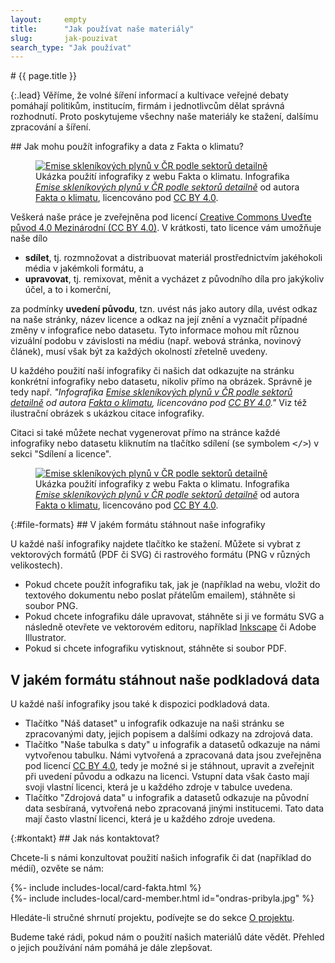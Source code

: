 ```yaml
---
layout:     empty
title:      "Jak používat naše materiály"
slug:       jak-pouzivat
search_type: "Jak používat"
---
```

<div class="section">
<div class="container" markdown="1">
# {{ page.title }}

{:.lead}
Věříme, že volné šíření informací a kultivace veřejné debaty pomáhají politikům, institucím, firmám i jednotlivcům dělat správná rozhodnutí. Proto poskytujeme všechny naše materiály ke stažení, dalšímu zpracování a šíření.
</div>
</div>

<div class="section">
<div class="container clearfix" markdown="1">
## Jak mohu použít infografiky a data z Fakta o klimatu?

<figure class="d-none d-md-block float-right w-50 ml-4">
<a href="/infografiky/emise-cr-detail"><img src="/assets/generated/emise-cr-detail_600.png" class="rounded w-100" alt="Emise skleníkových plynů v ČR podle sektorů detailně" /></a>
<figcaption class="pt-2">Ukázka použití infografiky z webu Fakta o klimatu. Infografika <em><a href="/infografiky/emise-cr-detail">Emise skleníkových plynů v ČR podle sektorů detailně</a></em> od autora <a href="/">Fakta o klimatu</a>, licencováno pod <a href="https://creativecommons.org/licenses/by/4.0/deed.cs">CC BY 4.0</a>.</figcaption>
</figure>

Veškerá naše práce je zveřejněna pod licencí [Creative Commons Uveďte původ 4.0 Mezinárodní (CC BY 4.0)](https://creativecommons.org/licenses/by/4.0/deed.cs). V krátkosti, tato licence vám umožňuje naše dílo

* **sdílet**, tj. rozmnožovat a distribuovat materiál prostřednictvím jakéhokoli média v jakémkoli formátu, a
* **upravovat**, tj. remixovat, měnit a vycházet z původního díla pro jakýkoliv účel, a to i komerční,

za podmínky **uvedení původu**, tzn. uvést nás jako autory díla, uvést odkaz na naše stránky, název licence a odkaz na její znění a vyznačit případné změny v infografice nebo datasetu. Tyto informace mohou mít různou vizuální podobu v závislosti na médiu (např. webová stránka, novinový článek), musí však být za každých okolností zřetelně uvedeny.

U každého použití naší infografiky či našich dat odkazujte na stránku konkrétní infografiky nebo datasetu, nikoliv přímo na obrázek. Správně je tedy např. _"Infografika [Emise skleníkových plynů v ČR podle sektorů detailně](/infografiky/emise-cr-detail) od autora [Fakta o klimatu](/), licencováno pod [CC BY 4.0](https://creativecommons.org/licenses/by/4.0/deed.cs)."_ Viz též ilustrační obrázek s ukázkou citace infografiky.

Citaci si také můžete nechat vygenerovat přímo na stránce každé infografiky nebo datasetu kliknutím na tlačítko sdílení (se symbolem <tt>&lt;/&gt;</tt>) v sekci "Sdílení a licence".

<figure class="d-md-none w-100 mt-2">
<a href="/infografiky/emise-cr-detail"><img src="/assets/generated/emise-cr-detail_600.png" class="rounded w-100" alt="Emise skleníkových plynů v ČR podle sektorů detailně" /></a>
<figcaption class="pt-2">Ukázka použití infografiky z webu Fakta o klimatu. Infografika <em><a href="/infografiky/emise-cr-detail">Emise skleníkových plynů v ČR podle sektorů detailně</a></em> od autora <a href="/">Fakta o klimatu</a>, licencováno pod <a href="https://creativecommons.org/licenses/by/4.0/deed.cs">CC BY 4.0</a>.</figcaption>
</figure>

</div>
</div>

<div class="section">
<div class="container" markdown="1">
{:#file-formats}
## V jakém formátu stáhnout naše infografiky

U každé naší infografiky najdete tlačítko ke stažení. Můžete si vybrat z vektorových formátů (PDF či SVG) či rastrového formátu (PNG v různých velikostech).

* Pokud chcete použít infografiku tak, jak je (například na webu, vložit do textového dokumentu nebo poslat přátelům emailem), stáhněte si soubor PNG.
* Pokud chcete infografiku dále upravovat, stáhněte si ji ve formátu SVG a následně otevřete ve vektorovém editoru, například [Inkscape](https://inkscape.org/) či Adobe Illustrator.
* Pokud si chcete infografiku vytisknout, stáhněte si soubor PDF.

## V jakém formátu stáhnout naše podkladová data

U každé naší infografiky jsou také k dispozici podkladová data.

* Tlačítko "Náš dataset" u infografik odkazuje na naši stránku se zpracovanými daty, jejich popisem a dalšími odkazy na zdrojová data.
* Tlačítko "Naše tabulka s daty" u infografik a datasetů odkazuje na námi vytvořenou tabulku. Námi vytvořená a zpracovaná data jsou zveřejněna pod licencí [CC BY 4.0](https://creativecommons.org/licenses/by/4.0/deed.cs), tedy je možné si je stáhnout, upravit a zveřejnit při uvedení původu a odkazu na licenci. Vstupní data však často mají svoji vlastní licenci, která je u každého zdroje v tabulce uvedena.
* Tlačítko "Zdrojová data" u infografik a datasetů odkazuje na původní data sesbíraná, vytvořená nebo zpracovaná jinými institucemi. Tato data mají často vlastní licenci, která je u každého zdroje uvedena.
</div>
</div>

<div class="section">
<div class="container" markdown="1">
{:#kontakt}
## Jak nás kontaktovat?

Chcete-li s námi konzultovat použití našich infografik či dat (například do médií), ozvěte se nám:

<div class="row mb-3">
<div class="col-12 col-md-6 col-lg-4 my-3">
{%- include includes-local/card-fakta.html %}
</div>
<div class="col-12 col-md-6 col-lg-4 my-3">
{%- include includes-local/card-member.html id="ondras-pribyla.jpg" %}
</div>
</div>

Hledáte-li stručné shrnutí projektu, podívejte se do sekce [O projektu](/#o-projektu).

Budeme také rádi, pokud nám o použití našich materiálů dáte vědět. Přehled o jejich používání nám pomáhá je dále zlepšovat.
</div>
</div>
